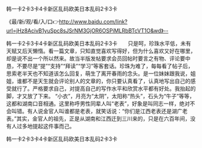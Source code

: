 韩一卡2卡3卡4卡新区乱码欧美日本乱码2卡3卡

《最/新/观/看/入/口👉http://www.baidu.com/link?url=jHz8AcivB1yuSpc8sJSrNM3GjOR6OSPiMLRbBTcVT1O&wd》--

韩一卡2卡3卡4卡新区乱码欧美日本乱码2卡3卡　　只是呵，珍珠水平低，未有天赋又后天懒惰。看一篇文章，只知直觉喜欢写得好，但为什么喜欢又好在哪里，却是说不出一个所以然来。故当半版发帖要求会员回帖时要言之有物、评论要中恳，不要尽是“提”“支持”“拜读”“学习”等客套话。珍珠为难了，每每看了帖子后，思索老半天也不知道该怎么回复，萌生了离开春雨的念头。是一位妹妹跟我说，姐姐，谁都不是天生就会评论别人的文章的，你只要认真看了，认真地写出自己的感受就行了。严格要求自己，对提高自己的写作水平和欣赏水平都有好处。我抬起的脚，才又放了下来。
“小衣”，月亮为“太阴”，太阳称“热头”，石头为“牛子”等等，这都和湖南口音相通。这里称呼男性同辈人叫“老表”，好象是叫同志一样，绝对不会叫错。有人说金官人叫谁都是老表，就笑话说：“你们是江西老表还是湖广老表。”其实，金官人的祖先，正是从湖南和江西迁到三川来的，只是在六百年间，没有人过多地提起这件事而己。





韩一卡2卡3卡4卡新区乱码欧美日本乱码2卡3卡
